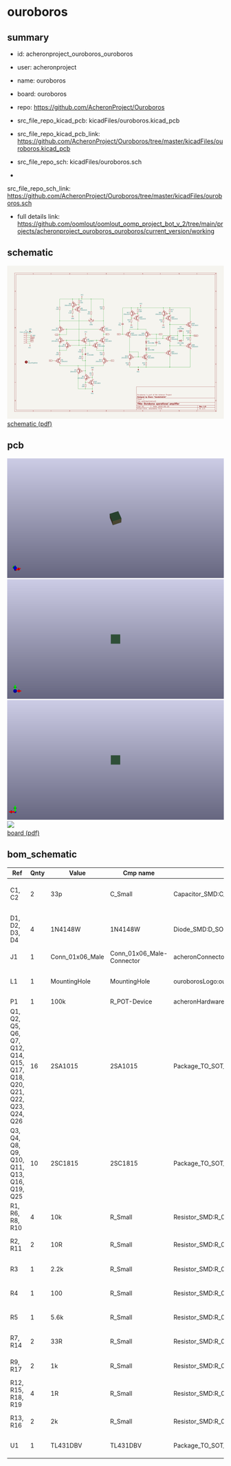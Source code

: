 # ouroboros
 
## summary 
* id: acheronproject_ouroboros_ouroboros
* user: acheronproject
* name: ouroboros
* board: ouroboros
* repo: https://github.com/AcheronProject/Ouroboros
* src_file_repo_kicad_pcb: kicadFiles/ouroboros.kicad_pcb
* src_file_repo_kicad_pcb_link: https://github.com/AcheronProject/Ouroboros/tree/master/kicadFiles/ouroboros.kicad_pcb


* src_file_repo_sch: kicadFiles/ouroboros.sch
*
 src_file_repo_sch_link: https://github.com/AcheronProject/Ouroboros/tree/master/kicadFiles/ouroboros.sch
* full details link: https://github.com/oomlout/oomlout_oomp_project_bot_v_2/tree/main/projects/acheronproject_ouroboros_ouroboros/current_version/working  

## schematic  
![](working_schematic_600.png)  
[schematic (pdf)](working_schematic.pdf)  

## pcb  
![](working_3d_600.png) 
![](working_3d_front_600.png)  
![](working_3d_back_600.png)  
![](working_600.png)  
[board (pdf)](working.pdf)  


## bom_schematic
| Ref | Qnty | Value | Cmp name | Footprint | Description | Vendor | DNP | 
| --- | --- | --- | --- | --- | --- | --- | --- | 
| C1, C2 | 2 | 33p | C_Small | Capacitor_SMD:C_0805_2012Metric_Pad1.15x1.40mm_HandSolder | Unpolarized capacitor, small symbol |  |  | 
| D1, D2, D3, D4 | 4 | 1N4148W | 1N4148W | Diode_SMD:D_SOD-123 | 75V 0.15A Fast Switching Diode, SOD-123 |  |  | 
| J1 | 1 | Conn_01x06_Male | Conn_01x06_Male-Connector | acheronConnectors:male6pinHeader |  |  |  | 
| L1 | 1 | MountingHole | MountingHole | ouroborosLogo:ouroboros | Mounting Hole without connection |  |  | 
| P1 | 1 | 100k | R_POT-Device | acheronHardware:3313J |  |  |  | 
| Q1, Q2, Q5, Q6, Q7, Q12, Q14, Q15, Q17, Q18, Q20, Q21, Q22, Q23, Q24, Q26 | 16 | 2SA1015 | 2SA1015 | Package_TO_SOT_SMD:SOT-23 | -0.15A Ic, -50V Vce, Low Noise Audio PNP Transistor, TO-92 |  |  | 
| Q3, Q4, Q8, Q9, Q10, Q11, Q13, Q16, Q19, Q25 | 10 | 2SC1815 | 2SC1815 | Package_TO_SOT_SMD:SOT-23 | 0.15A Ic, 50V Vce, Low Noise Audio NPN Transistor, TO-92 |  |  | 
| R1, R6, R8, R10 | 4 | 10k | R_Small | Resistor_SMD:R_0805_2012Metric_Pad1.15x1.40mm_HandSolder | Resistor, small symbol |  |  | 
| R2, R11 | 2 | 10R | R_Small | Resistor_SMD:R_0805_2012Metric_Pad1.15x1.40mm_HandSolder | Resistor, small symbol |  |  | 
| R3 | 1 | 2.2k | R_Small | Resistor_SMD:R_0805_2012Metric_Pad1.15x1.40mm_HandSolder | Resistor, small symbol |  |  | 
| R4 | 1 | 100 | R_Small | Resistor_SMD:R_0805_2012Metric_Pad1.15x1.40mm_HandSolder | Resistor, small symbol |  |  | 
| R5 | 1 | 5.6k | R_Small | Resistor_SMD:R_0805_2012Metric_Pad1.15x1.40mm_HandSolder | Resistor, small symbol |  |  | 
| R7, R14 | 2 | 33R | R_Small | Resistor_SMD:R_0805_2012Metric_Pad1.15x1.40mm_HandSolder | Resistor, small symbol |  |  | 
| R9, R17 | 2 | 1k | R_Small | Resistor_SMD:R_0805_2012Metric_Pad1.15x1.40mm_HandSolder | Resistor, small symbol |  |  | 
| R12, R15, R18, R19 | 4 | 1R | R_Small | Resistor_SMD:R_0805_2012Metric_Pad1.15x1.40mm_HandSolder | Resistor, small symbol |  |  | 
| R13, R16 | 2 | 2k | R_Small | Resistor_SMD:R_0805_2012Metric_Pad1.15x1.40mm_HandSolder | Resistor, small symbol |  |  | 
| U1 | 1 | TL431DBV | TL431DBV | Package_TO_SOT_SMD:SOT-23-5 | Shunt Regulator, SOT-23-5 |  |  | 



